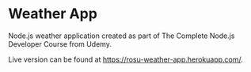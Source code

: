 # Weather App

Node.js weather application created as part of The Complete Node.js Developer Course from Udemy.

Live version can be found at https://rosu-weather-app.herokuapp.com/.
